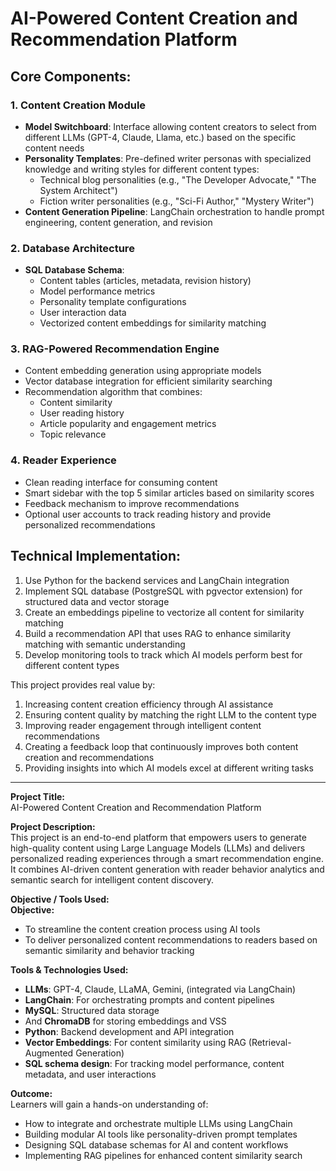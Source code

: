 # AI-Powered Content Creation and Recommendation Platform

## Core Components:

### 1. Content Creation Module

- **Model Switchboard**: Interface allowing content creators to select from different LLMs (GPT-4, Claude, Llama, etc.) based on the specific content needs
- **Personality Templates**: Pre-defined writer personas with specialized knowledge and writing styles for different content types:
    - Technical blog personalities (e.g., "The Developer Advocate," "The System Architect")
    - Fiction writer personalities (e.g., "Sci-Fi Author," "Mystery Writer")
- **Content Generation Pipeline**: LangChain orchestration to handle prompt engineering, content generation, and revision

### 2. Database Architecture
- **SQL Database Schema**:
    - Content tables (articles, metadata, revision history)
    - Model performance metrics
    - Personality template configurations
    - User interaction data
    - Vectorized content embeddings for similarity matching
### 3. RAG-Powered Recommendation Engine

- Content embedding generation using appropriate models
- Vector database integration for efficient similarity searching
- Recommendation algorithm that combines:
    - Content similarity
    - User reading history
    - Article popularity and engagement metrics
    - Topic relevance

### 4. Reader Experience

- Clean reading interface for consuming content
- Smart sidebar with the top 5 similar articles based on similarity scores
- Feedback mechanism to improve recommendations
- Optional user accounts to track reading history and provide personalized recommendations

## Technical Implementation:

1. Use Python for the backend services and LangChain integration
2. Implement SQL database (PostgreSQL with pgvector extension) for structured data and vector storage
3. Create an embeddings pipeline to vectorize all content for similarity matching
4. Build a recommendation API that uses RAG to enhance similarity matching with semantic understanding
5. Develop monitoring tools to track which AI models perform best for different content types

This project provides real value by:

1. Increasing content creation efficiency through AI assistance
2. Ensuring content quality by matching the right LLM to the content type
3. Improving reader engagement through intelligent content recommendations
4. Creating a feedback loop that continuously improves both content creation and recommendations
5. Providing insights into which AI models excel at different writing tasks



--------

**Project Title:**  
AI-Powered Content Creation and Recommendation Platform

**Project Description:**  
This project is an end-to-end platform that empowers users to generate high-quality content using Large Language Models (LLMs) and delivers personalized reading experiences through a smart recommendation engine. It combines AI-driven content generation with reader behavior analytics and semantic search for intelligent content discovery.

**Objective / Tools Used:**  
**Objective:**

- To streamline the content creation process using AI tools    
- To deliver personalized content recommendations to readers based on semantic similarity and behavior tracking

**Tools & Technologies Used:**

- **LLMs**: GPT-4, Claude, LLaMA, Gemini, (integrated via LangChain)    
- **LangChain**: For orchestrating prompts and content pipelines    
- **MySQL**: Structured data storage 
- And **ChromaDB** for  storing embeddings and VSS    
- **Python**: Backend development and API integration    
- **Vector Embeddings**: For content similarity using RAG (Retrieval-Augmented Generation)    
- **SQL schema design**: For tracking model performance, content metadata, and user interactions    

**Outcome:**  
Learners will gain a hands-on understanding of:
- How to integrate and orchestrate multiple LLMs using LangChain    
- Building modular AI tools like personality-driven prompt templates    
- Designing SQL database schemas for AI and content workflows    
- Implementing RAG pipelines for enhanced content similarity search    

